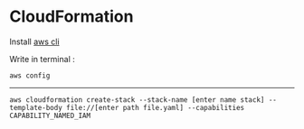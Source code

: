 # CloudFormation
Install [aws cli](https://docs.aws.amazon.com/cli/latest/userguide/getting-started-install.html)

Write in terminal :
```
aws config
```
---------------
```
aws cloudformation create-stack --stack-name [enter name stack] --template-body file://[enter path file.yaml] --capabilities CAPABILITY_NAMED_IAM

```
